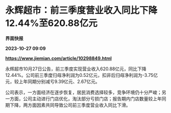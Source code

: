 # 永辉超市：前三季度营业收入同比下降12.44%至620.88亿元
**界面快报**

**2023-10-27 09:09**

**https://www.jiemian.com/article/10298849.html**

永辉超市10月27日公告，前三季度实现营业收入620.88亿元，同比下降12.44%。公司前三季度归母净利润为0.52亿元，扣非后归母净利润为-3.75亿元，较上年同期分别减亏9.39亿元、2.67亿元。

公司表示，一方面经济在逐步恢复，居民消费选择较多，竞争环境仍十分严峻；另一方面，公司主动进行门店优化，淘汰部分亏损门店；报告期内门店数量较上年同期下降，两方面因素共同导致公司前三季度营业收入同比下滑。